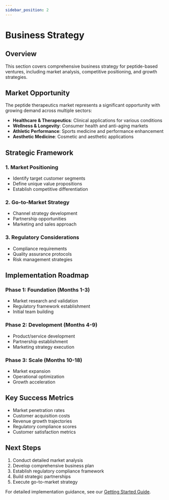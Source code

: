 ```yaml
---
sidebar_position: 2
---
```


# Business Strategy

## Overview

This section covers comprehensive business strategy for peptide-based ventures, including market analysis, competitive positioning, and growth strategies.

## Market Opportunity

The peptide therapeutics market represents a significant opportunity with growing demand across multiple sectors:

- **Healthcare & Therapeutics**: Clinical applications for various conditions
- **Wellness & Longevity**: Consumer health and anti-aging markets
- **Athletic Performance**: Sports medicine and performance enhancement
- **Aesthetic Medicine**: Cosmetic and aesthetic applications

## Strategic Framework

### 1. Market Positioning
- Identify target customer segments
- Define unique value propositions
- Establish competitive differentiation

### 2. Go-to-Market Strategy
- Channel strategy development
- Partnership opportunities
- Marketing and sales approach

### 3. Regulatory Considerations
- Compliance requirements
- Quality assurance protocols
- Risk management strategies

## Implementation Roadmap

### Phase 1: Foundation (Months 1-3)
- Market research and validation
- Regulatory framework establishment
- Initial team building

### Phase 2: Development (Months 4-9)
- Product/service development
- Partnership establishment
- Marketing strategy execution

### Phase 3: Scale (Months 10-18)
- Market expansion
- Operational optimization
- Growth acceleration

## Key Success Metrics

- Market penetration rates
- Customer acquisition costs
- Revenue growth trajectories
- Regulatory compliance scores
- Customer satisfaction metrics

## Next Steps

1. Conduct detailed market analysis
2. Develop comprehensive business plan
3. Establish regulatory compliance framework
4. Build strategic partnerships
5. Execute go-to-market strategy

For detailed implementation guidance, see our [Getting Started Guide](../implementation/getting-started).
